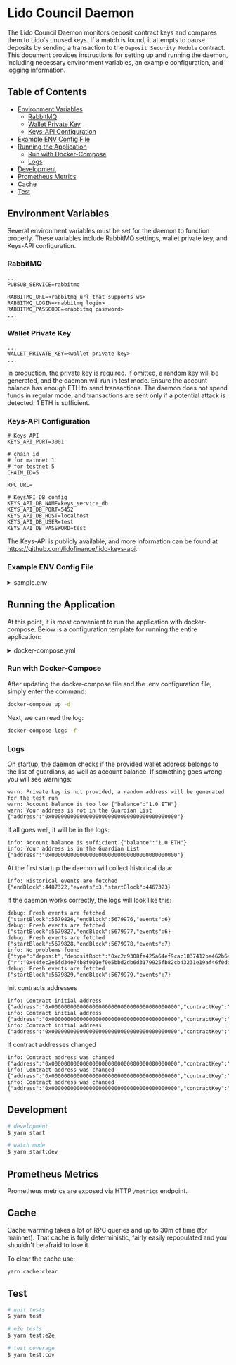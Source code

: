# Lido Council Daemon

The Lido Council Daemon monitors deposit contract keys and compares them to Lido's unused keys. If a match is found, it attempts to pause deposits by sending a transaction to the `Deposit Security Module` contract. This document provides instructions for setting up and running the daemon, including necessary environment variables, an example configuration, and logging information.

## Table of Contents

- [Environment Variables](#environment-variables)
  - [RabbitMQ](#rabbitmq)
  - [Wallet Private Key](#wallet-private-key)
  - [Keys-API Configuration](#keys-api-configuration)
- [Example ENV Config File](#example-env-config-file)
- [Running the Application](#running-the-application)
  - [Run with Docker-Compose](#run-with-docker-compose)
  - [Logs](#logs)
- [Development](#development)
- [Prometheus Metrics](#prometheus-metrics)
- [Cache](#cache)
- [Test](#test)

## Environment Variables

Several environment variables must be set for the daemon to function properly. These variables include RabbitMQ settings, wallet private key, and Keys-API configuration.

### RabbitMQ

```env
...
PUBSUB_SERVICE=rabbitmq

RABBITMQ_URL=<rabbitmq url that supports ws>
RABBITMQ_LOGIN=<rabbitmq login>
RABBITMQ_PASSCODE=<rabbitmq password>
...
```

### Wallet Private Key

```env
...
WALLET_PRIVATE_KEY=<wallet private key>
...
```

In production, the private key is required. If omitted, a random key will be generated, and the daemon will run in test mode. Ensure the account balance has enough ETH to send transactions. The daemon does not spend funds in regular mode, and transactions are sent only if a potential attack is detected. 1 ETH is sufficient.

### Keys-API Configuration

```env
# Keys API
KEYS_API_PORT=3001

# chain id
# for mainnet 1
# for testnet 5
CHAIN_ID=5

RPC_URL=

# KeysAPI DB config
KEYS_API_DB_NAME=keys_service_db
KEYS_API_DB_PORT=5452
KEYS_API_DB_HOST=localhost
KEYS_API_DB_USER=test
KEYS_API_DB_PASSWORD=test

```

The Keys-API is publicly available, and more information can be found at https://github.com/lidofinance/lido-keys-api.

### Example ENV Config File

<details>

<summary>sample.env</summary>

```
# App
PORT=3000

# Log level: debug, info, notice, warning or error
LOG_LEVEL=info

# Log format: simple or json
LOG_FORMAT=simple

# Pubsub (default: rabbitmq)
PUBSUB_SERVICE=rabbitmq

# RabbitMQ
RABBITMQ_URL=wss://rabbitmq_url
RABBITMQ_LOGIN=test
RABBITMQ_PASSCODE=test

# Private key
# Used to sign transactions and stop the protocol.
# Make sure there are enough ETH on the balance to send a transaction to stop the protocol
WALLET_PRIVATE_KEY=0x0000000000000000000000000000000000000000000000000000000000000001

KEYS_API_HOST=http://keys_api_service_api

# Keys API
KEYS_API_PORT=3001

# chain id
# for mainnet 1
# for testnet 5
CHAIN_ID=5

RPC_URL=

# KeysAPI DB config
KEYS_API_DB_NAME=keys_service_db
KEYS_API_DB_PORT=5452
KEYS_API_DB_HOST=localhost
KEYS_API_DB_USER=test
KEYS_API_DB_PASSWORD=test

```
</details>

## Running the Application
At this point, it is most convenient to run the application with docker-compose. Below is a configuration template for running the entire application:

<details>

<summary>docker-compose.yml</summary>

```yaml=
version: '3.7'

services:
  keys_api_service_db:
    image: postgres:14-alpine
    container_name: keys_api_service_db
    restart: unless-stopped
    environment:
      - POSTGRES_DB=${KEYS_API_DB_NAME}
      - POSTGRES_USER=${KEYS_API_DB_USER}
      - POSTGRES_PASSWORD=${KEYS_API_DB_PASSWORD}
    volumes:
      - ./.volumes/pgdata-${CHAIN_ID}/:/var/lib/postgresql/data

  keys_api_service_api:
    # get last hash from  https://docs.lido.fi/guides/tooling/#keys-api
    image: lidofinance/lido-keys-api@<latest-hash>
    container_name: keys_api_service_api
    environment:
      - PORT=3001
      - LOG_LEVEL=${LOG_LEVEL}
      - LOG_FORMAT=${LOG_FORMAT}
      - CHAIN_ID=${CHAIN_ID}
      - PROVIDERS_URLS=${RPC_URL}
      - VALIDATOR_REGISTRY_ENABLE=false
      - DB_NAME=${KEYS_API_DB_NAME}
      - DB_PORT=5432
      - DB_HOST=keys_api_service_db
      - DB_USER=${KEYS_API_DB_USER}
      - DB_PASSWORD=${KEYS_API_DB_PASSWORD}
    depends_on:
      - keys_api_service_db

  council_daemon:
    # get last hash from  https://docs.lido.fi/guides/tooling/#council-daemon
    image: lidofinance/lido-council-daemon@<latest-hash>
    ports:
      - "127.0.0.1:${PORT}:3000" # port is used for prometheus metrics
    environment:
      - PORT=3000
      - LOG_LEVEL=${LOG_LEVEL}
      - LOG_FORMAT=${LOG_FORMAT}
      - RPC_URL=${RPC_URL}
      - WALLET_PRIVATE_KEY=${WALLET_PRIVATE_KEY}
      - KEYS_API_HOST=http://keys_api_service_api
      - KEYS_API_PORT=3001
      - PUBSUB_SERVICE=rabbitmq
      - RABBITMQ_URL=${RABBITMQ_URL}
      - RABBITMQ_LOGIN=${RABBITMQ_LOGIN}
      - RABBITMQ_PASSCODE=${RABBITMQ_PASSCODE}
    depends_on:
      - keys_api_service_api
    volumes:
      - ./.volumes/cache/:/council/cache/

```
</details>

### Run with Docker-Compose

After updating the docker-compose file and the .env configuration file, simply enter the command:

```bash
docker-compose up -d
```

Next, we can read the log:
```bash
docker-compose logs -f
```

### Logs

On startup, the daemon checks if the provided wallet address belongs to the list of guardians, as well as account balance. If something goes wrong you will see warnings:

```log
warn: Private key is not provided, a random address will be generated for the test run
warn: Account balance is too low {"balance":"1.0 ETH"}
warn: Your address is not in the Guardian List {"address":"0x0000000000000000000000000000000000000000"}
```

If all goes well, it will be in the logs:

```log
info: Account balance is sufficient {"balance":"1.0 ETH"}
info: Your address is in the Guardian List {"address":"0x0000000000000000000000000000000000000000"}
```

At the first startup the daemon will collect historical data:

```log
info: Historical events are fetched {"endBlock":4487322,"events":3,"startBlock":4467323}
```

If the daemon works correctly, the logs will look like this:

```log
debug: Fresh events are fetched {"startBlock":5679826,"endBlock":5679976,"events":6}
debug: Fresh events are fetched {"startBlock":5679827,"endBlock":5679977,"events":6}
debug: Fresh events are fetched {"startBlock":5679828,"endBlock":5679978,"events":7}
info: No problems found {"type":"deposit","depositRoot":"0xc2c9308fa425a64ef9cac1837412ba462b6429fce2f170184284a260b735638c","nonce":12,"blockNumber":5679978,"blockHash":"0x87762c941f653f2f70157f86deac78f19e4d1549e231a52d1191289592d1a0ab","guardianAddress":"0x3dc4cF780F2599B528F37dedB34449Fb65Ef7d4A","guardianIndex":0,"signature":{"r":"0x44fec2e6fd34e74b8f001ef0e5bbd2db6d3179925fb82cb43231e19af46f0ddd","s":"0x2ff4326af760e353803458b75279eb8f58e5735b3565ea16bcd0f773bce106a4","_vs":"0xaff4326af760e353803458b75279eb8f58e5735b3565ea16bcd0f773bce106a4","recoveryParam":1,"v":28}}
debug: Fresh events are fetched {"startBlock":5679829,"endBlock":5679979,"events":7}
```

Init contracts addresses

```log
info: Contract initial address {"address":"0x0000000000000000000000000000000000000000","contractKey":"contract:LidoAbi"}
info: Contract initial address {"address":"0x0000000000000000000000000000000000000000","contractKey":"contract:SecurityAbi"}
info: Contract initial address {"address":"0x0000000000000000000000000000000000000000","contractKey":"contract:StakingRouterAbi"}
```

If contract addresses changed

```log
info: Contract address was changed {"address":"0x0000000000000000000000000000000000000000","contractKey":"contract:LidoAbi"}
info: Contract address was changed {"address":"0x0000000000000000000000000000000000000000","contractKey":"contract:SecurityAbi"}
info: Contract address was changed {"address":"0x0000000000000000000000000000000000000000","contractKey":"contract:StakingRouterAbi"}
```

## Development

```bash
# development
$ yarn start

# watch mode
$ yarn start:dev
```


## Prometheus Metrics

Prometheus metrics are exposed via HTTP `/metrics` endpoint.

## Cache

Cache warming takes a lot of RPC queries and up to 30m of time (for mainnet). That cache is fully deterministic, fairly easily repopulated and you shouldn't be afraid to lose it.

To clear the cache use:

```bash
yarn cache:clear
```

## Test

```bash
# unit tests
$ yarn test

# e2e tests
$ yarn test:e2e

# test coverage
$ yarn test:cov
```
